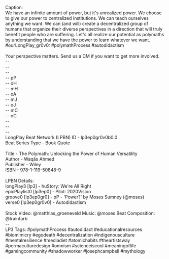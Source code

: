 Caption:<br>
We have an infinite amount of power, but it's unrealized power. We choose to give our power to centralized institutions. We can teach ourselves anything we want. We can (and will) create a decentralized group of humans that organize their diverse perspectives in a direction that will truly benefit people who are suffering. Let's all realize our potential as polymaths by understanding that we have the power to learn whatever we want. #ourLongPlay_gr0v0: #polymathProcess #autodidactism<br>
<br>
Your perspective matters. Send us a DM if you want to get more involved.<br>
-- <br>
-- <br>
-- <br>
-- pP<br>
-- oH<br>
-- mH<br>
-- oA<br>
-- mJ<br>
-- oJ<br>
-- mC<br>
-- oC<br>
-- <br>
-- <br>
-- <br>
LongPlay Beat Network (LPBN) ID - lp3ep0gr0v0b0.0<br>
Beat Series Type - Book Quote<br>
<br>
Title - The Polymath: Unlocking the Power of Human Versatility<br>
Author - Waqās Ahmed<br>
Publisher - Wiley<br>
ISBN - 978-1-119-50848-9<br>
<br>
LPBN Details:<br>
longPlay3 [lp3] - huStory: We're All Right<br>
epicPlaylist0 [lp3ep0] - Pilot: 2020Vision<br>
groove0 [lp3ep0gr0] - pP - 'Power?' by Moses Sumney (@moses)<br>
verse0 [lp3ep0gr0v0] - Autodidactism<br>
<br>
Stock Video: @matthias_groeneveld
Music: @moses
Beat Composition: @trainfarb
<br>
-- <br>
LP3 Tags: #polymathProcess #autodidact #educationalresources #biomimicry #egodeath #decentralization #indigenousculture #mentalresilience #mediadiet #atomichabits #theartistsway #permaculturedesign #omnism #scienceiscool #meaningoflife #gamingcommunity #shadowworker #josephcampbell #mythology<br>
